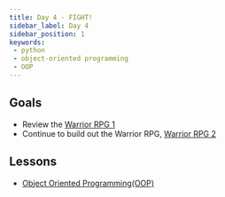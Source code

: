 ```yaml
---
title: Day 4 - FIGHT!
sidebar_label: Day 4
sidebar_position: 1
keywords:
 - python
 - object-oriented programming
 - OOP
---
```


## Goals

* Review the [Warrior RPG 1](/docs/cohorts/cohort17/lectures/week2/day3/EXERCISES)
* Continue to build out the Warrior RPG, [Warrior RPG 2]((/docs/cohorts/cohort17/lectures/week2/day4/EXERCISES))

## Lessons

* [Object Oriented Programming(OOP)](/docs/lessons/solving-problems-using-code-python/python-oop)
